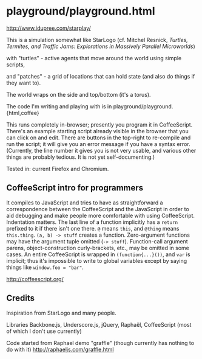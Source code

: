 
# playground/playground.html #

http://www.idupree.com/starplay/

This is a simulation somewhat like StarLogo
(cf. Mitchel Resnick, _Turtles, Termites, and Traffic Jams:
Explorations in Massively Parallel Microworlds_)

with "turtles" - active agents that move around the world using
simple scripts,

and "patches" - a grid of locations that can hold state (and also
do things if they want to).

The world wraps on the side and top/bottom (it's a torus).

The code I'm writing and playing with is in
    playground/playground.{html,coffee}

This runs completely in-browser; presently you program it in
CoffeeScript.  There's an example starting script already visible
in the browser that you can click on and edit.  There are buttons
in the top-right to re-compile and run the script; it will give you
an error message if you have a syntax error.
(Currently, the line number it gives you is not very usable,
and various other things are probably tedious.  It is not
yet self-documenting.)

Tested in: current Firefox and Chromium.


## CoffeeScript intro for programmers ##

It compiles to JavaScript and tries to have as straightforward a
correspondence between the CoffeeScript and the JavaScript
in order to aid debugging and make people more comfortable with
using CoffeeScript.
Indentation matters.  The last line of a function implicitly
has a `return` prefixed to it if there isn't one there.
`@` means `this`, and `@thing` means `this.thing`.
`(a, b) -> stuff` creates a function.  Zero-argument functions
may have the argument tuple omitted (`-> stuff`).
Function-call argument parens, object-construction curly-brackets,
etc., may be omitted in some cases.
An entire CoffeeScript is wrapped in `(function{...}())`, and `var`
is implicit; thus it's impossible to write to global variables
except by saying things like `window.foo = "bar"`.

http://coffeescript.org/


## Credits ##

Inspiration from StarLogo and many people.

Libraries
Backbone.js, Underscore.js, jQuery, Raphaël, CoffeeScript
(most of which I don't use currently)

Code started from Raphael demo "graffle"
(though currently has nothing to do with it)
http://raphaeljs.com/graffle.html
